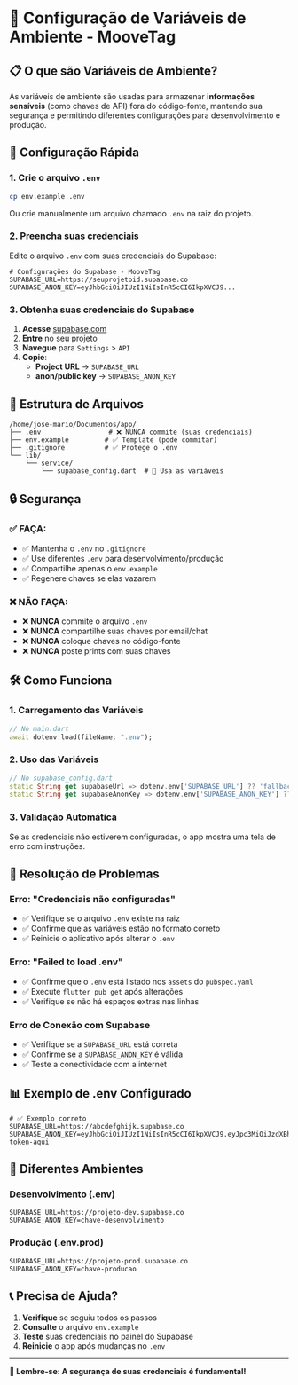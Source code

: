 # 🔐 Configuração de Variáveis de Ambiente - MooveTag

## 📋 O que são Variáveis de Ambiente?

As variáveis de ambiente são usadas para armazenar **informações sensíveis** (como chaves de API) fora do código-fonte, mantendo sua segurança e permitindo diferentes configurações para desenvolvimento e produção.

## 🚀 Configuração Rápida

### 1. Crie o arquivo `.env`

```bash
cp env.example .env
```

Ou crie manualmente um arquivo chamado `.env` na raiz do projeto.

### 2. Preencha suas credenciais

Edite o arquivo `.env` com suas credenciais do Supabase:

```env
# Configurações do Supabase - MooveTag
SUPABASE_URL=https://seuprojetoid.supabase.co
SUPABASE_ANON_KEY=eyJhbGciOiJIUzI1NiIsInR5cCI6IkpXVCJ9...
```

### 3. Obtenha suas credenciais do Supabase

1. **Acesse** [supabase.com](https://supabase.com)
2. **Entre** no seu projeto
3. **Navegue** para `Settings` > `API`
4. **Copie**:
   - **Project URL** → `SUPABASE_URL`
   - **anon/public key** → `SUPABASE_ANON_KEY`

## 📁 Estrutura de Arquivos

```
/home/jose-mario/Documentos/app/
├── .env                 # ❌ NUNCA commite (suas credenciais)
├── env.example         # ✅ Template (pode commitar)
├── .gitignore          # ✅ Protege o .env
└── lib/
    └── service/
        └── supabase_config.dart  # 🔧 Usa as variáveis
```

## 🔒 Segurança

### ✅ **FAÇA:**
- ✅ Mantenha o `.env` no `.gitignore`
- ✅ Use diferentes `.env` para desenvolvimento/produção
- ✅ Compartilhe apenas o `env.example`
- ✅ Regenere chaves se elas vazarem

### ❌ **NÃO FAÇA:**
- ❌ **NUNCA** commite o arquivo `.env`
- ❌ **NUNCA** compartilhe suas chaves por email/chat
- ❌ **NUNCA** coloque chaves no código-fonte
- ❌ **NUNCA** poste prints com suas chaves

## 🛠️ Como Funciona

### 1. **Carregamento das Variáveis**
```dart
// No main.dart
await dotenv.load(fileName: ".env");
```

### 2. **Uso das Variáveis**
```dart
// No supabase_config.dart
static String get supabaseUrl => dotenv.env['SUPABASE_URL'] ?? 'fallback';
static String get supabaseAnonKey => dotenv.env['SUPABASE_ANON_KEY'] ?? 'fallback';
```

### 3. **Validação Automática**
Se as credenciais não estiverem configuradas, o app mostra uma tela de erro com instruções.

## 🚨 Resolução de Problemas

### **Erro: "Credenciais não configuradas"**
- ✅ Verifique se o arquivo `.env` existe na raiz
- ✅ Confirme que as variáveis estão no formato correto
- ✅ Reinicie o aplicativo após alterar o `.env`

### **Erro: "Failed to load .env"**
- ✅ Confirme que o `.env` está listado nos `assets` do `pubspec.yaml`
- ✅ Execute `flutter pub get` após alterações
- ✅ Verifique se não há espaços extras nas linhas

### **Erro de Conexão com Supabase**
- ✅ Verifique se a `SUPABASE_URL` está correta
- ✅ Confirme se a `SUPABASE_ANON_KEY` é válida
- ✅ Teste a conectividade com a internet

## 📊 Exemplo de .env Configurado

```env
# ✅ Exemplo correto
SUPABASE_URL=https://abcdefghijk.supabase.co
SUPABASE_ANON_KEY=eyJhbGciOiJIUzI1NiIsInR5cCI6IkpXVCJ9.eyJpc3MiOiJzdXBhYmFzZSIsInJlZiI6ImFiY2RlZmdoaWprIiwicm9sZSI6ImFub24iLCJpYXQiOjE3MDAwMDAwMDAsImV4cCI6MjAxNTU1NTU1NX0.exemplo-token-aqui
```

## 🔄 Diferentes Ambientes

### **Desenvolvimento (.env)**
```env
SUPABASE_URL=https://projeto-dev.supabase.co
SUPABASE_ANON_KEY=chave-desenvolvimento
```

### **Produção (.env.prod)**  
```env
SUPABASE_URL=https://projeto-prod.supabase.co
SUPABASE_ANON_KEY=chave-producao
```

## 📞 Precisa de Ajuda?

1. **Verifique** se seguiu todos os passos
2. **Consulte** o arquivo `env.example`  
3. **Teste** suas credenciais no painel do Supabase
4. **Reinicie** o app após mudanças no `.env`

---

**🔐 Lembre-se: A segurança de suas credenciais é fundamental!**
